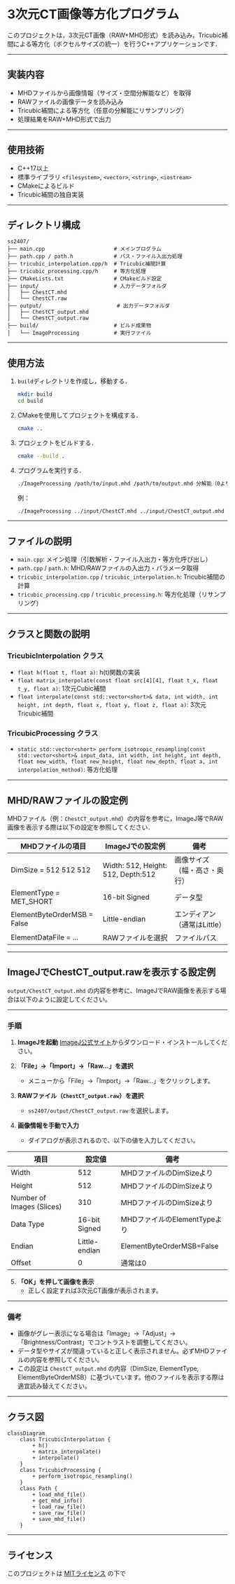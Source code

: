 # 3次元CT画像等方化プログラム

このプロジェクトは，3次元CT画像（RAW+MHD形式）を読み込み，Tricubic補間による等方化（ボクセルサイズの統一）を行うC++アプリケーションです．

---

## 実装内容

- MHDファイルから画像情報（サイズ・空間分解能など）を取得
- RAWファイルの画像データを読み込み
- Tricubic補間による等方化（任意の分解能にリサンプリング）
- 処理結果をRAW+MHD形式で出力

---

## 使用技術

- C++17以上
- 標準ライブラリ `<filesystem>`, `<vector>`, `<string>`, `<iostream>`
- CMakeによるビルド
- Tricubic補間の独自実装

---

## ディレクトリ構成

```
ss2407/
├── main.cpp                      # メインプログラム
├── path.cpp / path.h             # パス・ファイル入出力処理
├── tricubic_interpolation.cpp/h  # Tricubic補間計算
├── tricubic_processing.cpp/h     # 等方化処理
├── CMakeLists.txt                # CMakeビルド設定
├── input/                        # 入力データフォルダ
│   ├── ChestCT.mhd
│   └── ChestCT.raw
├── output/                        # 出力データフォルダ
│   ├── ChestCT_output.mhd
│   └── ChestCT_output.raw
├── build/                        # ビルド成果物
│   └── ImageProcessing           # 実行ファイル
```

---

## 使用方法

1. `build`ディレクトリを作成し，移動する．
    ```sh
    mkdir build
    cd build
    ```

2. CMakeを使用してプロジェクトを構成する．
    ```sh
    cmake ..
    ```

3. プロジェクトをビルドする．
    ```sh
    cmake --build .
    ```

4. プログラムを実行する．
    ```sh
    ./ImageProcessing /path/to/input.mhd /path/to/output.mhd 分解能（0より大きい値，任意）
    ```
    例：
    ```sh
    ./ImageProcessing ../input/ChestCT.mhd ../input/ChestCT_output.mhd 1.0
    ```

---

## ファイルの説明

- `main.cpp`: メイン処理（引数解析・ファイル入出力・等方化呼び出し）
- `path.cpp` / `path.h`: MHD/RAWファイルの入出力・パラメータ取得
- `tricubic_interpolation.cpp` / `tricubic_interpolation.h`: Tricubic補間の計算
- `tricubic_processing.cpp` / `tricubic_processing.h`: 等方化処理（リサンプリング）

---

## クラスと関数の説明

### TricubicInterpolation クラス

- `float h(float t, float a)`: h(t)関数の実装
- `float matrix_interpolate(const float src[4][4], float t_x, float t_y, float a)`: 1次元Cubic補間
- `float interpolate(const std::vector<short>& data, int width, int height, int depth, float x, float y, float z, float a)`: 3次元Tricubic補間

### TricubicProcessing クラス

- `static std::vector<short> perform_isotropic_resampling(const std::vector<short>& input_data, int width, int height, int depth, float new_width, float new_height, float new_depth, float a, int interpolation_method)`: 等方化処理

---

## MHD/RAWファイルの設定例

MHDファイル（例：`ChestCT_output.mhd`）の内容を参考に，ImageJ等でRAW画像を表示する際は以下の設定を参照してください．

| MHDファイルの項目            | ImageJでの設定例                   | 備考                       |
|-----------------------------|------------------------------------|----------------------------|
| DimSize = 512 512 512       | Width: 512, Height: 512, Depth:512 | 画像サイズ（幅・高さ・奥行）|
| ElementType = MET_SHORT     | 16-bit Signed                      | データ型                   |
| ElementByteOrderMSB = False | Little-endian                      | エンディアン（通常はLittle）|
| ElementDataFile = ...       | RAWファイルを選択                  | ファイルパス               |

---

## ImageJでChestCT_output.rawを表示する設定例

`output/ChestCT_output.mhd` の内容を参考に、ImageJでRAW画像を表示する場合は以下のように設定してください。

---

### 手順

1. **ImageJを起動**
   [ImageJ公式サイト](https://imagej.nih.gov/ij/download.html)からダウンロード・インストールしてください。

2. **「File」→「Import」→「Raw...」を選択**
   - メニューから「File」→「Import」→「Raw...」をクリックします。

3. **RAWファイル（`ChestCT_output.raw`）を選択**
   - `ss2407/output/ChestCT_output.raw` を選択します。

4. **画像情報を手動で入力**
   - ダイアログが表示されるので、以下の値を入力してください。

| 項目         | 設定値                   | 備考                       |
|--------------|--------------------------|----------------------------|
| Width        | 512                      | MHDファイルのDimSizeより    |
| Height       | 512                      | MHDファイルのDimSizeより    |
| Number of Images (Slices) | 310           | MHDファイルのDimSizeより    |
| Data Type    | 16-bit Signed            | MHDファイルのElementTypeより|
| Endian       | Little-endian            | ElementByteOrderMSB=False   |
| Offset       | 0                        | 通常は0                     |

5. **「OK」を押して画像を表示**
   - 正しく設定すれば3次元CT画像が表示されます。

---

### 備考

- 画像がグレー表示になる場合は「Image」→「Adjust」→「Brightness/Contrast」でコントラストを調整してください。
- データ型やサイズが間違っていると正しく表示されません。必ずMHDファイルの内容を参照してください。
- この設定は `ChestCT_output.mhd` の内容（DimSize, ElementType, ElementByteOrderMSB）に基づいています。他のファイルを表示する際は適宜読み替えてください。

---

## クラス図

```mermaid
classDiagram
    class TricubicInterpolation {
        + h()
        + matrix_interpolate()
        + interpolate()
    }
    class TricubicProcessing {
        + perform_isotropic_resampling()
    }
    class Path {
        + load_mhd_file()
        + get_mhd_info()
        + load_raw_file()
        + save_raw_file()
        + save_mhd_file()
    }
```

---

## ライセンス

このプロジェクトは [MITライセンス](https://opensource.org/licenses/MIT) の下で
